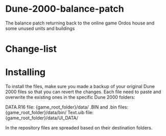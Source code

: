 # Dune-2000-balance-patch
The balance patch returning back to the online game Ordos house and some unused units and buildings

# Change-list

# Installing

To install the files, make sure you made a backup of your original Dune 2000 files so that you can revert the changes.
Each file need to paste and overwrite the existing ones in the specific Dune 2000 folders:

DATA.R16 file:          {game_root_folder}/data/
.BIN and .bin files:    {game_root_folder}/data/bin/
Text.uib file:          {game_root_folder}/data/UI_DATA/

In the repository files are spreaded based on their destination folders.
